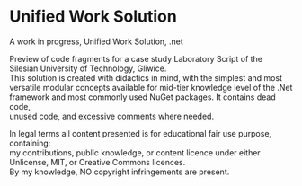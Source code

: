 # Unified Work Solution
A work in progress, Unified Work Solution, .net

Preview of code fragments for a case study Laboratory Script of the Silesian University of Technology, Gliwice.<br />
This solution is created with didactics in mind, with the simplest and most versatile modular concepts available for mid-tier knowledge level of the .Net framework and most commonly used NuGet packages. It contains dead code,<br />
unused code, and excessive comments where needed.<br />


In legal terms all content presented is for educational fair use purpose, containing:<br />
my contributions, public knowledge, or content licence under either Unlicense, MIT, or Creative Commons licences.<br />
By my knowledge, NO copyright infringements are present.
